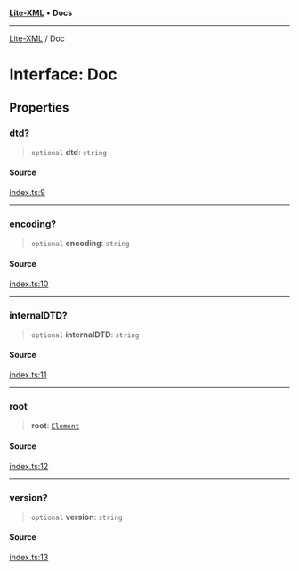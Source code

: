 [**Lite-XML**](../README.md) • **Docs**

***

[Lite-XML](../globals.md) / Doc

# Interface: Doc

## Properties

### dtd?

> `optional` **dtd**: `string`

#### Source

[index.ts:9](https://github.com/softcraft-development/lite-xml/blob/81307c9d4dca4226935ff16c3b4c98ed8b12225e/src/index.ts#L9)

***

### encoding?

> `optional` **encoding**: `string`

#### Source

[index.ts:10](https://github.com/softcraft-development/lite-xml/blob/81307c9d4dca4226935ff16c3b4c98ed8b12225e/src/index.ts#L10)

***

### internalDTD?

> `optional` **internalDTD**: `string`

#### Source

[index.ts:11](https://github.com/softcraft-development/lite-xml/blob/81307c9d4dca4226935ff16c3b4c98ed8b12225e/src/index.ts#L11)

***

### root

> **root**: [`Element`](Element.md)

#### Source

[index.ts:12](https://github.com/softcraft-development/lite-xml/blob/81307c9d4dca4226935ff16c3b4c98ed8b12225e/src/index.ts#L12)

***

### version?

> `optional` **version**: `string`

#### Source

[index.ts:13](https://github.com/softcraft-development/lite-xml/blob/81307c9d4dca4226935ff16c3b4c98ed8b12225e/src/index.ts#L13)
